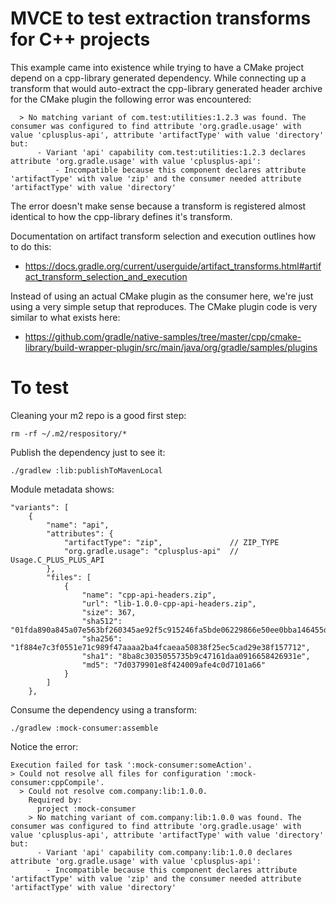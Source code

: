 # MVCE to test extraction transforms for C++ projects

This example came into existence while trying to have a CMake project depend on a cpp-library generated dependency. 
While connecting up a transform that would auto-extract the cpp-library generated header archive for the CMake plugin
the following error was encountered:

      > No matching variant of com.test:utilities:1.2.3 was found. The consumer was configured to find attribute 'org.gradle.usage' with value 'cplusplus-api', attribute 'artifactType' with value 'directory' but:
          - Variant 'api' capability com.test:utilities:1.2.3 declares attribute 'org.gradle.usage' with value 'cplusplus-api':
              - Incompatible because this component declares attribute 'artifactType' with value 'zip' and the consumer needed attribute 'artifactType' with value 'directory'

The error doesn't make sense because a transform is registered almost identical to how the cpp-library defines it's
transform.

Documentation on artifact transform selection and execution outlines how to do this:

* https://docs.gradle.org/current/userguide/artifact_transforms.html#artifact_transform_selection_and_execution

Instead of using an actual CMake plugin as the consumer here, we're just using a very simple setup that reproduces. 
The CMake plugin code is very similar to what exists here:

* https://github.com/gradle/native-samples/tree/master/cpp/cmake-library/build-wrapper-plugin/src/main/java/org/gradle/samples/plugins

# To test

Cleaning your m2 repo is a good first step:

    rm -rf ~/.m2/respository/*

Publish the dependency just to see it:

    ./gradlew :lib:publishToMavenLocal

Module metadata shows:

    "variants": [
        {
            "name": "api",
            "attributes": {
                "artifactType": "zip",               // ZIP_TYPE
                "org.gradle.usage": "cplusplus-api"  // Usage.C_PLUS_PLUS_API
            },
            "files": [
                {
                    "name": "cpp-api-headers.zip",
                    "url": "lib-1.0.0-cpp-api-headers.zip",
                    "size": 367,
                    "sha512": "01fda890a845a07e563bf260345ae92f5c915246fa5bde06229866e50ee0bba146455d210e8869de68f978529a5d6174e2bed87beafb9bb435c362648c4690d7",
                    "sha256": "1f884e7c3f0551e71c989f47aaaa2ba4fcaeaa50838f25ec5cad29e38f157712",
                    "sha1": "8ba8c3035055735b9c47161daa0916658426931e",
                    "md5": "7d0379901e8f424009afe4c0d7101a66"
                }
            ]
        },

Consume the dependency using a transform:

    ./gradlew :mock-consumer:assemble

Notice the error:

    Execution failed for task ':mock-consumer:someAction'.
    > Could not resolve all files for configuration ':mock-consumer:cppCompile'.
      > Could not resolve com.company:lib:1.0.0.
        Required by:
          project :mock-consumer
        > No matching variant of com.company:lib:1.0.0 was found. The consumer was configured to find attribute 'org.gradle.usage' with value 'cplusplus-api', attribute 'artifactType' with value 'directory' but:
          - Variant 'api' capability com.company:lib:1.0.0 declares attribute 'org.gradle.usage' with value 'cplusplus-api':
            - Incompatible because this component declares attribute 'artifactType' with value 'zip' and the consumer needed attribute 'artifactType' with value 'directory'
